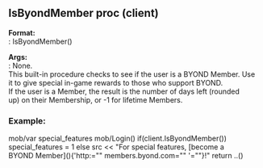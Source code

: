 ## IsByondMember proc (client)    
**Format:**    
:   IsByondMember()    
<!-- -->    
**Args:**    
:   None.    
This built-in procedure checks to see if the user is a BYOND Member. Use    
it to give special in-game rewards to those who support BYOND.    
If the user is a Member, the result is the number of days left (rounded    
up) on their Membership, or -1 for lifetime Members.    
### Example:    
mob/var special_features mob/Login() if(client.IsByondMember())    
special_features = 1 else src \<\< \"For special features, [become a    
BYOND Member](\){'http:="" members.byond.com="" '=""}!\" return ..()  